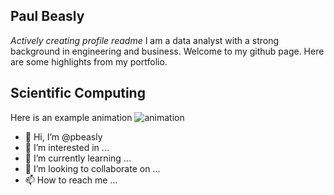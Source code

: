 ## Paul Beasly
*Actively creating profile readme*
I am a data analyst with a strong background in engineering and business. Welcome to my github page.  Here are some highlights from my portfolio.

## Scientific Computing

Here is an example animation 
![animation](URL)


- 👋 Hi, I’m @pbeasly
- 👀 I’m interested in ...
- 🌱 I’m currently learning ...
- 💞️ I’m looking to collaborate on ...
- 📫 How to reach me ...

<!---
pbeasly/pbeasly is a ✨ special ✨ repository because its `README.md` (this file) appears on your GitHub profile.
You can click the Preview link to take a look at your changes.
--->
